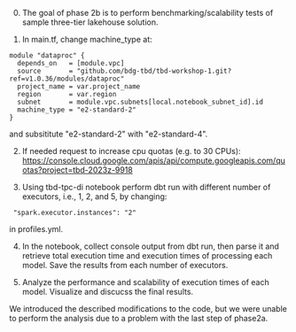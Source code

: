 0. The goal of phase 2b is to perform benchmarking/scalability tests of sample three-tier lakehouse solution.

1. In main.tf, change machine_type at:

```
module "dataproc" {
  depends_on   = [module.vpc]
  source       = "github.com/bdg-tbd/tbd-workshop-1.git?ref=v1.0.36/modules/dataproc"
  project_name = var.project_name
  region       = var.region
  subnet       = module.vpc.subnets[local.notebook_subnet_id].id
  machine_type = "e2-standard-2"
}
```

and subsititute "e2-standard-2" with "e2-standard-4".

2. If needed request to increase cpu quotas (e.g. to 30 CPUs): 
https://console.cloud.google.com/apis/api/compute.googleapis.com/quotas?project=tbd-2023z-9918

3. Using tbd-tpc-di notebook perform dbt run with different number of executors, i.e., 1, 2, and 5, by changing:
```
 "spark.executor.instances": "2"
```

in profiles.yml.

4. In the notebook, collect console output from dbt run, then parse it and retrieve total execution time and execution times of processing each model. Save the results from each number of executors. 

5. Analyze the performance and scalability of execution times of each model. Visualize and discucss the final results.

We introduced the described modifications to the code, but we were unable to perform the analysis due to a problem with the last step of phase2a.